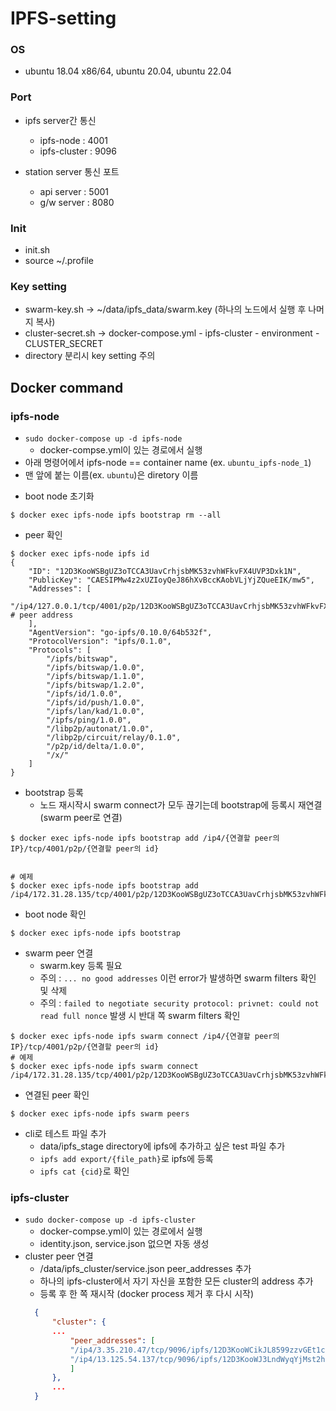 # IPFS-setting
### OS
- ubuntu 18.04 x86/64, ubuntu 20.04, ubuntu 22.04

### Port
- ipfs server간 통신
  -  ipfs-node : 4001
  -  ipfs-cluster : 9096

- station server 통신 포트
  - api server : 5001
  - g/w server : 8080

### Init 
- init.sh
- source ~/.profile

### Key setting 
- swarm-key.sh -> ~/data/ipfs_data/swarm.key (하나의 노드에서 실행 후 나머지 복사)
- cluster-secret.sh -> docker-compose.yml - ipfs-cluster - environment - CLUSTER_SECRET
- directory 분리시 key setting 주의

## Docker command
### ipfs-node
- `sudo docker-compose up -d ipfs-node`
  - docker-compse.yml이 있는 경로에서 실행
- 아래 명령어에서 ipfs-node == container name (ex. `ubuntu_ipfs-node_1`)
- 맨 앞에 붙는 이름(ex. `ubuntu`)은 diretory 이름
  
* boot node 초기화
```shell
$ docker exec ipfs-node ipfs bootstrap rm --all
```

* peer 확인
```shell
$ docker exec ipfs-node ipfs id
{
	"ID": "12D3KooWSBgUZ3oTCCA3UavCrhjsbMK53zvhWFkvFX4UVP3Dxk1N",
	"PublicKey": "CAESIPMw4z2xUZIoyQeJ86hXvBccKAobVLjYjZQueEIK/mw5",
	"Addresses": [
		"/ip4/127.0.0.1/tcp/4001/p2p/12D3KooWSBgUZ3oTCCA3UavCrhjsbMK53zvhWFkvFX4UVP3Dxk1N" # peer address
	],
	"AgentVersion": "go-ipfs/0.10.0/64b532f",
	"ProtocolVersion": "ipfs/0.1.0",
	"Protocols": [
		"/ipfs/bitswap",
		"/ipfs/bitswap/1.0.0",
		"/ipfs/bitswap/1.1.0",
		"/ipfs/bitswap/1.2.0",
		"/ipfs/id/1.0.0",
		"/ipfs/id/push/1.0.0",
		"/ipfs/lan/kad/1.0.0",
		"/ipfs/ping/1.0.0",
		"/libp2p/autonat/1.0.0",
		"/libp2p/circuit/relay/0.1.0",
		"/p2p/id/delta/1.0.0",
		"/x/"
	]
}
```

* bootstrap 등록
  - 노드 재시작시 swarm connect가 모두 끊기는데 bootstrap에 등록시 재연결(swarm peer로 연결)
```shell
$ docker exec ipfs-node ipfs bootstrap add /ip4/{연결할 peer의 IP}/tcp/4001/p2p/{연결할 peer의 id}


# 예제
$ docker exec ipfs-node ipfs bootstrap add /ip4/172.31.28.135/tcp/4001/p2p/12D3KooWSBgUZ3oTCCA3UavCrhjsbMK53zvhWFkvFX4UVP3Dxk1N                                      
```

* boot node 확인
```shell
$ docker exec ipfs-node ipfs bootstrap
```

* swarm peer 연결
  * swarm.key 등록 필요
  * 주의 : `... no good addresses` 이런 error가 발생하면 swarm filters 확인 및 삭제
  * 주의 : `failed to negotiate security protocol: privnet: could not read full nonce` 발생 시 반대 쪽 swarm filters 확인
```shell
$ docker exec ipfs-node ipfs swarm connect /ip4/{연결할 peer의 IP}/tcp/4001/p2p/{연결할 peer의 id}
# 예제
$ docker exec ipfs-node ipfs swarm connect /ip4/172.31.28.135/tcp/4001/p2p/12D3KooWSBgUZ3oTCCA3UavCrhjsbMK53zvhWFkvFX4UVP3Dxk1N                                      
```

* 연결된 peer 확인
```shell
$ docker exec ipfs-node ipfs swarm peers
```

* cli로 테스트 파일 추가
  - data/ipfs_stage directory에 ipfs에 추가하고 싶은 test 파일 추가
  - `ipfs add export/{file_path}`로 ipfs에 등록
  - `ipfs cat {cid}`로 확인
  
### ipfs-cluster
- `sudo docker-compose up -d ipfs-cluster`
  - docker-compse.yml이 있는 경로에서 실행
  - identity.json, service.json 없으면 자동 생성
- cluster peer 연결
  - /data/ipfs_cluster/service.json peer_addresses 추가
  - 하나의 ipfs-cluster에서 자기 자신을 포함한 모든 cluster의 address 추가
  - 등록 후 한 쪽 재시작 (docker process 제거 후 다시 시작)
  ```json
    {
        "cluster": {
        ...
            "peer_addresses": [
            "/ip4/3.35.210.47/tcp/9096/ipfs/12D3KooWCikJL8599zzvGEt1cujK5CbBoei8vHRThDWE6gJqJB6Z",
            "/ip4/13.125.54.137/tcp/9096/ipfs/12D3KooWJ3LndWyqYjMst2hHauY1NjcT1KEzDhHsreWx32mhtXSo"
            ]
        },
        ...
    }
  ```

